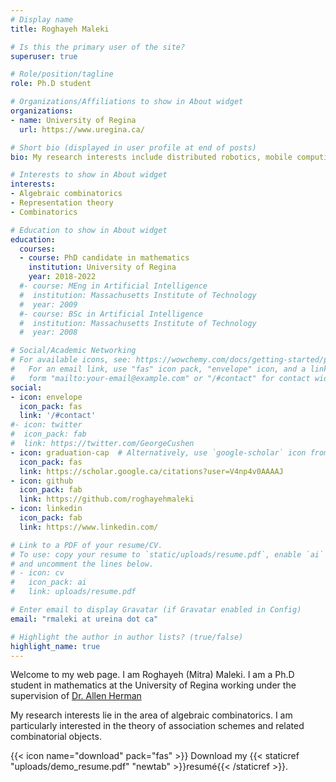 ```yaml
---
# Display name
title: Roghayeh Maleki

# Is this the primary user of the site?
superuser: true

# Role/position/tagline
role: Ph.D student

# Organizations/Affiliations to show in About widget
organizations:
- name: University of Regina
  url: https://www.uregina.ca/

# Short bio (displayed in user profile at end of posts)
bio: My research interests include distributed robotics, mobile computing and programmable matter.

# Interests to show in About widget
interests:
- Algebraic combinatorics
- Representation theory
- Combinatorics

# Education to show in About widget
education:
  courses:
  - course: PhD candidate in mathematics
    institution: University of Regina
    year: 2018-2022
  #- course: MEng in Artificial Intelligence
  #  institution: Massachusetts Institute of Technology
  #  year: 2009
  #- course: BSc in Artificial Intelligence
  #  institution: Massachusetts Institute of Technology
  #  year: 2008

# Social/Academic Networking
# For available icons, see: https://wowchemy.com/docs/getting-started/page-builder/#icons
#   For an email link, use "fas" icon pack, "envelope" icon, and a link in the
#   form "mailto:your-email@example.com" or "/#contact" for contact widget.
social:
- icon: envelope
  icon_pack: fas
  link: '/#contact'
#- icon: twitter
#  icon_pack: fab
#  link: https://twitter.com/GeorgeCushen
- icon: graduation-cap  # Alternatively, use `google-scholar` icon from `ai` icon pack
  icon_pack: fas
  link: https://scholar.google.ca/citations?user=V4np4v0AAAAJ
- icon: github
  icon_pack: fab
  link: https://github.com/roghayehmaleki
- icon: linkedin
  icon_pack: fab
  link: https://www.linkedin.com/

# Link to a PDF of your resume/CV.
# To use: copy your resume to `static/uploads/resume.pdf`, enable `ai` icons in `params.toml`,
# and uncomment the lines below.
# - icon: cv
#   icon_pack: ai
#   link: uploads/resume.pdf

# Enter email to display Gravatar (if Gravatar enabled in Config)
email: "rmaleki at ureina dot ca"

# Highlight the author in author lists? (true/false)
highlight_name: true
---
```


Welcome to my web page. I am Roghayeh (Mitra) Maleki. I am a Ph.D student in mathematics at the University of Regina working under the supervision of [Dr. Allen Herman](https://uregina.ca/~hermana/)

My research interests lie in the area of algebraic combinatorics. I am particularly interested in the theory of association schemes and related combinatorial objects.

{{< icon name="download" pack="fas" >}} Download my {{< staticref "uploads/demo_resume.pdf" "newtab" >}}resumé{{< /staticref >}}.

